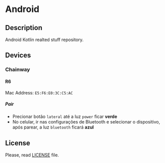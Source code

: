 # Android

## Description

Android Kotlin realted stuff repository.

## Devices

### Chainway

#### R6

Mac Address: `E5:F6:E0:3C:C5:AC`

##### Pair

- Precionar botão `lateral` até a luz `power` ficar **verde**
- No celular, ir nas configurações de Bluetooth e selecionar o dispositivo, após parear, a luz `bluetooth` ficará **azul**

## License

Please, read [LICENSE](./LICENSE) file.
